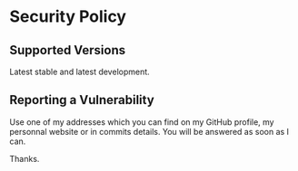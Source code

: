 # Security Policy

## Supported Versions

Latest stable and latest development.

## Reporting a Vulnerability

Use one of my addresses which you can find on my GitHub profile, my personnal website or in commits details.
You will be answered as soon as I can.


Thanks.
